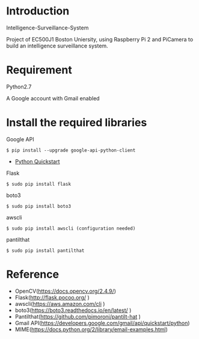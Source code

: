 # Introduction

Intelligence-Surveillance-System

Project of EC500J1 Boston Uniersity, using Raspberry Pi 2 and PiCamera to build an intelligence surveillance system.

# Requirement

Python2.7

A Google account with Gmail enabled

# Install the required libraries

Google API
```
$ pip install --upgrade google-api-python-client
```

* [Python Quickstart](https://developers.google.com/gmail/api/quickstart/python)

Flask
```
$ sudo pip install flask
```

boto3
```
$ sudo pip install boto3
```

awscli
```
$ sudo pip install awscli (configuration needed)
```

pantilthat
```
$ sudo pip install pantilthat
```

# Reference

* OpenCV(https://docs.opencv.org/2.4.9/)
* Flask(http://flask.pocoo.org/ )
* awscli(https://aws.amazon.com/cli )
* boto3(https://boto3.readthedocs.io/en/latest/ )
* Pantilthat(https://github.com/pimoroni/pantilt-hat )
* Gmail API(https://developers.google.com/gmail/api/quickstart/python)
* MIME(https://docs.python.org/2/library/email-examples.html)




